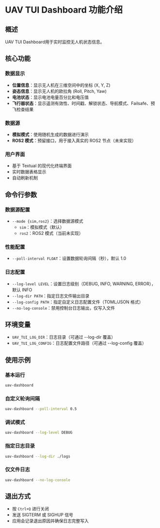 # UAV TUI Dashboard 功能介绍

## 概述

UAV TUI Dashboard用于实时监控无人机状态信息。

## 核心功能

### 数据显示
- **位置信息**：显示无人机在三维空间中的坐标 (X, Y, Z)
- **姿态信息**：显示无人机的欧拉角 (Roll, Pitch, Yaw)
- **电池状态**：显示电池电量百分比和电压值
- **飞行器状态**：显示遥测有效性、时间戳、解锁状态、导航模式、Failsafe、预飞检查结果

### 数据源
- **模拟模式**：使用随机生成的数据进行演示
- **ROS2 模式**：预留接口，用于接入真实的 ROS2 节点（未来实现）

### 用户界面
- 基于 Textual 的现代化终端界面
- 实时数据表格显示
- 自动刷新机制

## 命令行参数

### 数据源配置
- `--mode {sim,ros2}`：选择数据源模式
  - `sim`：模拟模式（默认）
  - `ros2`：ROS2 模式（当前未实现）

### 性能配置
- `--poll-interval FLOAT`：设置数据轮询间隔（秒），默认 1.0

### 日志配置
- `--log-level LEVEL`：设置日志级别（DEBUG, INFO, WARNING, ERROR），默认 INFO
- `--log-dir PATH`：指定日志文件输出目录
- `--log-config PATH`：指定自定义日志配置文件（TOML/JSON 格式）
- `--no-log-console`：禁用控制台日志输出，仅写入文件

## 环境变量

- `UAV_TUI_LOG_DIR`：日志目录（可通过 --log-dir 覆盖）
- `UAV_TUI_LOG_CONFIG`：日志配置文件路径（可通过 --log-config 覆盖）

## 使用示例

### 基本运行
```bash
uav-dashboard
```

### 自定义轮询间隔
```bash
uav-dashboard --poll-interval 0.5
```

### 调试模式
```bash
uav-dashboard --log-level DEBUG
```

### 指定日志目录
```bash
uav-dashboard --log-dir ./logs
```

### 仅文件日志
```bash
uav-dashboard --no-log-console
```

## 退出方式

- 按 `Ctrl+Q` 进行关闭
- 发送 SIGTERM 或 SIGHUP 信号
- 应用会记录退出原因并确保日志完整写入